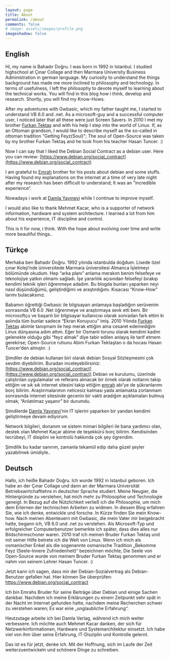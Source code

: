 ```yaml
---
layout: page
title: About 
permalink: /about
comments: false
# image: assets/images/profile.png
imageshadow: false
---
```

## English
Hi, my name is Bahadır Doğru. I was born in 1992 in Istanbul. I studied highschool at Çınar Collage and then Marmara University Business Administration in german language.
My curiosity to understand the things background has made me more inclined to philosophy and technology. In terms of usefulness, I left the philosophy to devote myself to learning about the technical works.
You will find in this blog how i think, develop and research. Shortly, you will find my Know-Hows.

After my adventures with Gwbasic, which my father taught me, I started to understand VB 6.0 and .net. As a microsoft-guy and a successful computer user, I noticed later that all these were just Screen Savers.
In 2010 I met my brother [Furkan Tektaş](http://www.furkantektas.com) and with his help I step into the world of Linux.
If, as an Ottoman grandson, I would like to describe myself as the so-called in ottoman tradition "Getting Feyz(Soul)";
The soul of Open-Source was taken by my brother Furkan Tektaş and he took from his teacher Hasan Tuncer. :)

Now I can say that I liked the Debian Social Contract as a debian user. Here you can review: [https://www.debian.org/social_contract](https://www.debian.org/social_contract)

I am grateful to [Emrah](http://www.emrah.com) brother for his posts about debian and some stuffs.
Having found my explanations on the internet at a time of very late night after my research has been difficult to understand; It was an ”incredible experience“.

Nowadays i work at [Damla Yayınevi](http://www.damlayayinevi.com.tr) while I continue to improve myself.

I would also like to thank Mehmet Kacar, who is a supporter of network information, hardware and system architecture. I learned a lot from him about his experience, IT discipline and control.

This is it for now, i think.
With the hope about evolving over time and write more beautiful things..

## Türkçe
Merhaba ben Bahadır Doğru. 1992 yılında istanbulda doğdum. Lisede özel çınar Koleji’nde üniversitede Marmara üniversitesi Almanca İşletmeyi bölümünde okudum.
Hep “arka planı” anlama merakım benim felsefeye ve teknolojiye yatkın olmamı sağladı. İşe yararlılık açısından felsefeyi bırakıp kendimi teknik işleri öğrenmeye adadım.
Bu blogda bunları yaparken neyi nasıl düşündüğümü, geliştirdiğimi ve araştırdığımı. Kısacası “Know-How” larımı bulacaksınız.

Babamın öğrettiği Gwbasic ile bilgisayarı anlamaya başladığım serüvenim sonrasında VB 6.0 .Net öğrenmeye ve araştırmaya sevk etti beni.
Bir microsoftçu ve başarılı bir bilgisayar kullanıcısı olarak sonradan fark ettim ki aslında tüm bunlar sadece “Ekran Koruyucu” imiş.
2010 Yılında [Furkan Tektaş](http://www.furkantektas.com) abimle tanışmam ile hep merak ettiğim ama cesaret edemediğim Linux dünyasına adım attım.
Eğer bir Osmanlı torunu olarak kendimi kadim gelenekte olduğu gibi “feyz almak” diye tabir edilen anlayış ile tarif etmem gerekirse;
Open-Source ruhunu Abim Furkan Tektaştan o da hocası Hasan Tuncer’den almıştır. :)

Şimdiler de debian kullanan biri olarak debian Sosyal Sözleşmesini çok sevdim diyebilirim. Buradan inceleyebilirsiniz:  [https://www.debian.org/social_contract](https://www.debian.org/social_contract)
Debian ve kurulumu, üzerinde çalıştırılan uygulamalar ve referans alınacak bir örnek olarak notlarını takip ettiğim ve sık sık internet sitesini takip ettiğim [emrah](http://www.emrah.com) abi’ye de şükranlarımı borç bilirim. Araştırmalarımın neticesiz kalması yada anlamakta zorlanmam sonrasında internet sitesinde gecenin bir vakti aradığım açıklamaları bulmuş olmak; “Anlatılmaz yaşanır” bir durumdu.

Şimdilerde [Damla Yayınevi](http://www.damlayayinevi.com.tr)‘nin IT işlerini yaparken bir yandan kendimi geliştirmeye devam ediyorum.

Network bilgileri, donanım ve sistem mimari bilgileri ile bana yardımcı olan, destek olan Mehmet Kaçar abime de teşekkürü borç bilirim. Kendisinden tecrübeyi, IT disiplini ve kontrolü hakkında çok şey ögrendim.

Şimdilik bu kadar sanırım, zamanla tekamül edip daha güzel şeyler yazabilmek ümidiyle..

## Deutsch
Hallo, ich heiße Bahadır Doğru. Ich wurde 1992 in Istanbul geboren.
Ich habe an der Çınar Collage und dann an der Marmara Universität Betriebswirtchaftlehre in deutscher Sprache studiert.
Meine Neugier, die Hintergründe zu verstehen, hat mich mehr zu Philosophie und Technologie geneigt.
In Bezug auf die Nützlichkeit verließ ich die Philosophie, um mich dem Erlernen der technischen Arbeiten zu widmen.
In diesem Blog erfahren Sie, wie ich denke, entwickle und forsche. In Kürze finden Sie mein Know-how.
Nach meinen Abenteuern mit Gwbasic, die mein Vater mir beigebracht hatte, begann ich, VB 6.0 und .net zu verstehen.
Als Microsoft-Typ und erfolgreicher Computerbenutzer bemerkte ich später, dass dies alles nur Bildschirmschoner waren.
2010 traf ich meinen Bruder Furkan Tektaş und mit seiner Hilfe betrete ich die Welt von Linux.
Wenn ich mich als osmanischer Enkel als die sogenannte osmanische Tradition „Bekomme Feyz (Seele-Innere Zufriedenheit)“ bezeichnen möchte; Die Seele von Open-Source wurde von meinem Bruder Furkan Tektaş genommen und er nahm von seinem Lehrer Hasan Tuncer. :)

Jetzt kann ich sagen, dass mir der Debian-Sozialvertrag als Debian-Benutzer gefallen hat. Hier können Sie überprüfen: https://www.debian.org/social_contract

Ich bin Emrahs Bruder für seine Beiträge über Debian und einige Sachen dankbar.
Nachdem ich meine Erklärungen zu einem Zeitpunkt sehr spät in der Nacht im Internet gefunden hatte, nachdem meine Recherchen schwer zu verstehen waren;
Es war eine „unglaubliche Erfahrung“.

Heutzutage arbeite ich bei Damla Verlag, während ich mich weiter verbessere.
Ich möchte auch Mehmet Kacar danken, der sich für Netzwerkinformationen, Hardware und Systemarchitektur einsetzt.
Ich habe viel von ihm über seine Erfahrung, IT-Disziplin und Kontrolle gelernt.

Das ist es für jetzt, denke ich. Mit der Hoffnung, sich im Laufe der Zeit weiterzuentwickeln und schönere Dinge zu schreiben.

